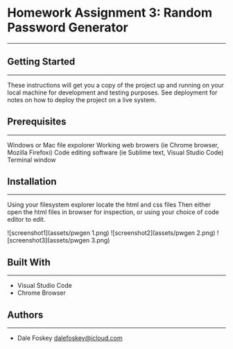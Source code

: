 # Homework Assignment 3: Random Password Generator
---

## Getting Started
---
These instructions will get you a copy of the project up and running on your local machine for development and testing purposes. See deployment for notes on how to deploy the project on a live system.

## Prerequisites
---
Windows or Mac file expolorer
Working web browers (ie Chrome browser, Mozilla Firefoxi)
Code editing software (ie Sublime text, Visual Studio Code)
Terminal window

## Installation
---
Using your filesystem explorer locate the html and css files
Then either open the html files in browser for inspection, or using your choice of code editor to edit.

![screenshot1](assets/pwgen 1.png)
![screenshot2](assets/pwgen 2.png)
![screenshot3](assets/pwgen 3.png)





## Built With
---
- Visual Studio Code
- Chrome Browser


## Authors
---
- Dale Foskey  dalefoskey@icloud.com

